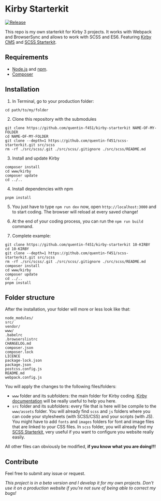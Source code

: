 # Kirby Starterkit
[![Release](https://img.shields.io/github/release/quentin-f451/kirby-starterkit.svg)](https://github.com/quentin-f451/kirby-starterkit/releases)

This repo is my own starterkit for Kirby 3 projects. It works with Webpack and BrowserSync and allows to work with SCSS and ES6. Featuring [Kirby CMS](https://getkirby.com/) and [SCSS Starterkit](https://github.com/quentin-f451/scss-starterkit).

## Requirements

+ [Node.js](https://nodejs.org/en/) and [npm](https://www.npmjs.com/).
+ [Composer](https://getcomposer.org/doc/00-intro.md)

## Installation

1. In Terminal, go to your production folder:
```
cd path/to/my/folder
```

2. Clone this repository with the submodules
```
git clone https://github.com/quentin-f451/kirby-starterkit NAME-OF-MY-FOLDER
cd NAME-OF-MY-FOLDER
git clone --depth=1 https://github.com/quentin-f451/scss-starterkit.git src/scss
rm -rf ./src/scss/.git ./src/scss/.gitignore ./src/scss/README.md
```

3. Install and update Kirby
```
composer install
cd www/kirby
composer update
cd ../..
```

4. Install dependencies with npm
```
pnpm install
```

5. You just have to type `npm run dev` now, open `http://localhost:3000` and to start coding. The browser will reload at every saved change!

6. At the end of your coding process, you can run the `npm run build` command.

7. Complete example: 
```
git clone https://github.com/quentin-f451/kirby-starterkit 10-KIRBY
cd 10-KIRBY
git clone --depth=1 https://github.com/quentin-f451/scss-starterkit.git src/scss
rm -rf ./src/scss/.git ./src/scss/.gitignore ./src/scss/README.md
composer install
cd www/kirby
composer update
cd ../..
pnpm install
```

## Folder structure

After the installation, your folder will more or less look like that:

```
node_modules/
src/
vendor/
www/
.babelrc
.browserslistrc
CHANGELOG.md
composer.json
composer.lock
LICENCE
package-lock.json
package.json
postcss.config.js
README.md
webpack.config.js
```

You will apply the changes to the following files/folders:
+ `www` folder and its subfolders: the main folder for Kirby coding. [Kirby documentation](https://getkirby.com/docs/reference) will be really useful to help you here.
+ `src` folder and its subfolders: every file that is here will be compile to the `www/assets` folder. You will already find `scss` and `js` folders where you can code your stylesheets (with SCSS/CSS) and your scripts (with JS). You might have to add `fonts` and `images` folders for font and image files that are linked to your CSS files. In `scss` folder, you will already find my [SCSS Starterkit](https://github.com/quentin-f451/scss-starterkit), very useful if you want to configure you website really easily. 

All other files can obviously be modified, **if you know what you are doing!!!**

## Contribute 

Feel free to submit any issue or request.

*This project is in a beta version and I develop it for my own projects. Don't use it on a production website if you're not sure of being able to correct my bugs!*
